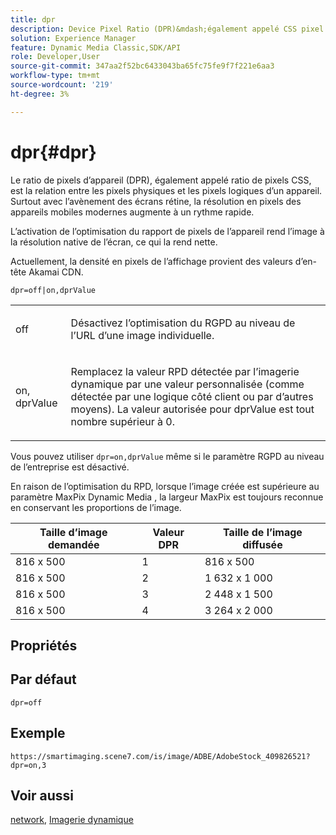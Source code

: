 ```yaml
---
title: dpr
description: Device Pixel Ratio (DPR)&mdash;également appelé CSS pixel ratio&mdash;est la relation entre les pixels physiques et les pixels logiques d’un appareil.
solution: Experience Manager
feature: Dynamic Media Classic,SDK/API
role: Developer,User
source-git-commit: 347aa2f52bc6433043ba65fc75fe9f7f221e6aa3
workflow-type: tm+mt
source-wordcount: '219'
ht-degree: 3%

---
```


# dpr{#dpr}

Le ratio de pixels d’appareil (DPR), également appelé ratio de pixels CSS, est la relation entre les pixels physiques et les pixels logiques d’un appareil. Surtout avec l’avènement des écrans rétine, la résolution en pixels des appareils mobiles modernes augmente à un rythme rapide.

L’activation de l’optimisation du rapport de pixels de l’appareil rend l’image à la résolution native de l’écran, ce qui la rend nette.

Actuellement, la densité en pixels de l’affichage provient des valeurs d’en-tête Akamai CDN.

`dpr=off|on,dprValue`

<table id="simpletable_4CB26F72A56D4515B767C303F8E8A1CF"> 
 <tr class="strow"> 
  <td class="stentry"> <p> <span class="codeph"> <span class="varname"> off </span> </span> </p> </td> 
  <td class="stentry"> <p>Désactivez l’optimisation du RGPD au niveau de l’URL d’une image individuelle. </p> </td> 
 </tr> 
 <tr class="strow"> 
  <td class="stentry"> <p> <span class="codeph"> <span class="varname"> on, dprValue </span> </span> </p> </td> 
  <td class="stentry"> <p>Remplacez la valeur RPD détectée par l’imagerie dynamique par une valeur personnalisée (comme détectée par une logique côté client ou par d’autres moyens). La valeur autorisée pour dprValue est tout nombre supérieur à 0. </p> </td> 
 </tr> 
</table>


Vous pouvez utiliser `dpr=on,dprValue` même si le paramètre RGPD au niveau de l’entreprise est désactivé.

En raison de l’optimisation du RPD, lorsque l’image créée est supérieure au paramètre MaxPix Dynamic Media , la largeur MaxPix est toujours reconnue en conservant les proportions de l’image.

| Taille d’image demandée | Valeur DPR | Taille de l’image diffusée |
|-|-|-|
| 816 x 500 | 1 | 816 x 500 |
| 816 x 500 | 2 | 1 632 x 1 000 |
| 816 x 500 | 3 | 2 448 x 1 500 |
| 816 x 500 | 4 | 3 264 x 2 000 |

## Propriétés



## Par défaut

`dpr=off`


## Exemple

`https://smartimaging.scene7.com/is/image/ADBE/AdobeStock_409826521?dpr=on,3`


## Voir aussi

[network](/help/aem-is-ir-api/is-api/http-ref/image-serving-api-ref/c-http-protocol-reference/c-command-reference/r-network.md), [Imagerie dynamique](https://experienceleague.adobe.com/docs/experience-manager-cloud-service/content/assets/dynamicmedia/imaging-faq.html?lang=en)